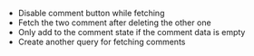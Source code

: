 - Disable comment button while fetching
- Fetch the two comment after deleting the other one
- Only add to the comment state if the comment data is empty
- Create another query for fetching comments